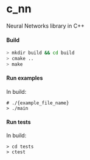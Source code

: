 # c_nn
Neural Networks library in C++


#### Build
```bash
> mkdir build && cd build
> cmake ..
> make

``` 

#### Run examples
In build:
```
# ./{example_file_name}
> ./main
```

#### Run tests
In build:
```
> cd tests
> ctest
```